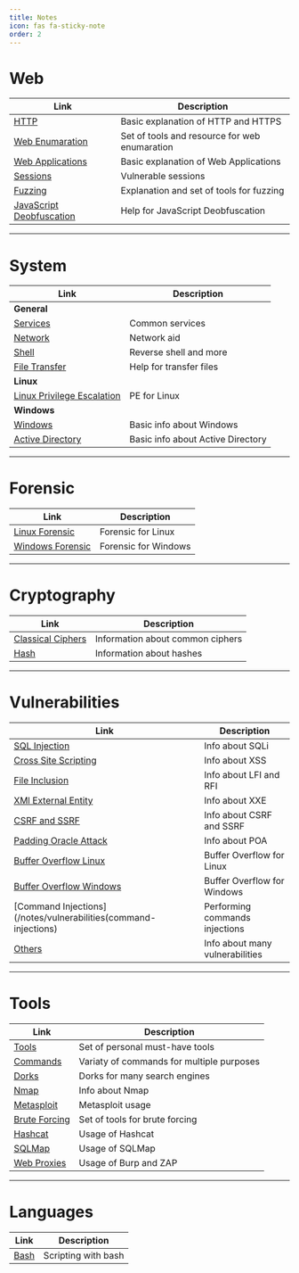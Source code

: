 ```yaml
---
title: Notes
icon: fas fa-sticky-note
order: 2
---
```



# Web 

| **Link**   | **Description**    |
|--------------- | --------------- |
| [HTTP](https://zeropio.github.io/notes/web/http)  | Basic explanation of HTTP and HTTPS   |
| [Web Enumaration](https://zeropio.github.io/notes/web/enumeration) | Set of tools and resource for web enumaration |
| [Web Applications](https://zeropio.github.io/notes/web/web-applications) | Basic explanation of Web Applications |
| [Sessions](https://zeropio.github.io/notes/web/sessions) | Vulnerable sessions |
| [Fuzzing](https://zeropio.github.io/notes/web/fuzzer) | Explanation and set of tools for fuzzing |
| [JavaScript Deobfuscation](https://zeropio.github.io/notes/web/javascript-deobfuscation) | Help for JavaScript Deobfuscation |

---

# System 

| **Link**   | **Description**    |
|--------------- | --------------- |
| **General**  |
| [Services](https://zeropio.github.io/notes/system/services) | Common services |
| [Network](https://zeropio.github.io/notes/system/network) | Network aid |
| [Shell](https://zeropio.github.io/notes/system/shell) | Reverse shell and more
| [File Transfer](https://zeropio.github.io/notes/system/transfer-files) | Help for transfer files |
| **Linux** |
| [Linux Privilege Escalation](/notes/system/linux-privilege-escalation) | PE for Linux |
| **Windows** |
| [Windows](https://zeropio.github.io/notes/system/windows) | Basic info about Windows |
| [Active Directory](https://zeropio.github.io/notes/system/active-directory) | Basic info about Active Directory |

---

# Forensic 

| **Link** | **Description**    |
|--------------- | --------------- |
| [Linux Forensic](https://zeropio.github.io/notes/forensic/linux)  | Forensic for Linux   |
| [Windows Forensic](https://zeropio.github.io/notes/forensic/windows)   | Forensic for Windows   |

---

# Cryptography

| **Link**   | **Description**    |
|--------------- | --------------- |
| [Classical Ciphers](https://zeropio.github.io/notes/cryptography/classical-ciphers)  | Information about common ciphers   |
| [Hash](https://zeropio.github.io/notes/cryptography/hash)  | Information about hashes   |

---

# Vulnerabilities

| **Link**   | **Description**    |
|--------------- | --------------- |
| [SQL Injection](https://zeropio.github.io/notes/vulnerabilities/sqli)   | Info about SQLi   |
| [Cross Site Scripting](https://zeropio.github.io/notes/vulnerabilities/xss) | Info about XSS |
| [File Inclusion](https://zeropio.github.io/notes/vulnerabilities/file-inclusion) | Info about LFI and RFI |
| [XMl External Entity](https://zeropio.github.io/notes/vulnerabilities/xxe) | Info about XXE |
| [CSRF and SSRF](https://zeropio.github.io/notes/vulnerabilities/csrf-ssrf) | Info about CSRF and SSRF |
| [Padding Oracle Attack](https://zeropio.github.io/notes/vulnerabilities/poa) | Info about POA |
| [Buffer Overflow Linux](/notes/vulnerabilities/buffer-overflow-linux) | Buffer Overflow for Linux |
| [Buffer Overflow Windows](/notes/vulnerabilities/buffer-overflow-windows) | Buffer Overflow for Windows |
| [Command Injections](/notes/vulnerabilities(command-injections) | Performing commands injections |
| [Others](https://zeropio.github.io/notes/vulnerabilities/others) | Info about many vulnerabilities |

---

# Tools 

| **Link**   | **Description**    |
|--------------- | --------------- |
| [Tools](https://zeropio.github.io/notes/tools)   | Set of personal must-have tools   |
| [Commands](https://zeropio.github.io/notes/tools/commands) | Variaty of commands for multiple purposes |
| [Dorks](https://zeropio.github.io/notes/tools/dorks) | Dorks for many search engines |
| [Nmap](https://zeropio.github.io/notes/tools/nmap) | Info about Nmap |
| [Metasploit](https://zeropio.github.io/notes/tools/metasploit) | Metasploit usage |
| [Brute Forcing](/notes/tools/brute-forcing) | Set of tools for brute forcing |
| [Hashcat](/notes/tools/hashcat) | Usage of Hashcat |
| [SQLMap](/notes/tools/sqlmap) | Usage of SQLMap |
| [Web Proxies](/notes/tools/web-proxies) | Usage of Burp and ZAP |

---

# Languages 

| **Link**   | **Description**    |
|--------------- | --------------- |
| [Bash](/notes/languages/bash-scripting)   | Scripting with bash   |

